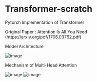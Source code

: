 # Transformer-scratch
Pytorch Implementation of Transformer

Original Paper : Attention Is All You Need (https://arxiv.org/pdf/1706.03762.pdf)


Model Architecture

![image](https://user-images.githubusercontent.com/69974410/182133960-f80a645d-e2df-46fc-aa91-1d8a0d5a0af4.png)



Mechanism of Multi-Head Attention

![image](https://user-images.githubusercontent.com/69974410/185332384-fae1ea8f-3f97-4e14-8072-04a19d0176d7.png)
![image](https://user-images.githubusercontent.com/69974410/185332509-f452d2d9-5037-4358-83a9-acfa70357756.png)
